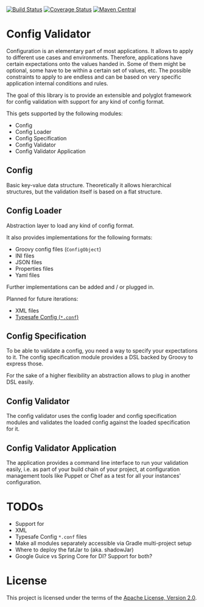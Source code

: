 [![Build Status](https://travis-ci.org/pjungermann/config-validator.svg?branch=master)](https://travis-ci.org/pjungermann/config-validator)
[![Coverage Status](https://codecov.io/github/pjungermann/config-validator/coverage.svg?branch=master)](https://codecov.io/github/pjungermann/config-validator?branch=master)
[![Maven Central](https://maven-badges.herokuapp.com/maven-central/com.github.pjungermann.config/config-validator/badge.svg)](https://maven-badges.herokuapp.com/maven-central/com.github.pjungermann.config/config-validator)

# Config Validator
Configuration is an elementary part of most applications. 
It allows to apply to different use cases and environments. 
Therefore, applications have certain expectations onto the 
values handed in. Some of them might be optional, some have
to be within a certain set of values, etc. The possible 
constraints to apply to are endless and can be based on very 
specific application internal conditions and rules.

The goal of this library is to provide an extensible and polyglot framework
for config validation with support for any kind of config format.

This gets supported by the following modules:

* Config
* Config Loader
* Config Specification
* Config Validator
* Config Validator Application

## Config
Basic key-value data structure.
Theoretically it allows hierarchical structures, 
but the validation itself is based on a flat structure.

## Config Loader
Abstraction layer to load any kind of config format.

It also provides implementations for the following formats:

* Groovy config files (``ConfigObject``)
* INI files
* JSON files
* Properties files
* Yaml files

Further implementations can be added and / or plugged in.

Planned for future iterations:

* XML files
* [Typesafe Config (``*.conf``)](https://github.com/typesafehub/config)

## Config Specification
To be able to validate a config, you need a way to specify your expectations to it.
The config specification module provides a DSL backed by Groovy to express those.

For the sake of a higher flexibility an abstraction allows to plug in another DSL easily.

## Config Validator
The config validator uses the config loader and config specification modules
and validates the loaded config against the loaded specification for it.

## Config Validator Application
The application provides a command line interface to run your validation easily,
i.e. as part of your build chain of your project, at configuration management 
tools like Puppet or Chef as a test for all your instances' configuration.

# TODOs
* Support for
 * XML
 * Typesafe Config ``*.conf`` files
* Make all modules separately accessible via Gradle multi-project setup
* Where to deploy the fatJar to (aka. shadowJar)
* Google Guice vs Spring Core for DI? Support for both?

# License
This project is licensed under the terms of the 
[Apache License, Version 2.0](http://www.apache.org/licenses/LICENSE-2.0.html).
